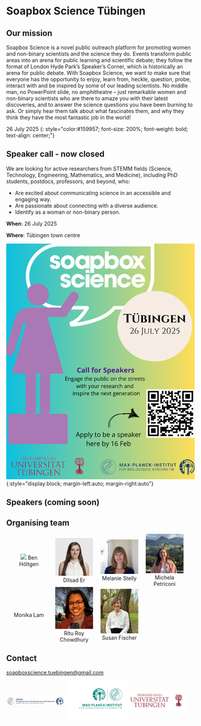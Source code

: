 # Soapbox Science Tübingen

## Our mission

Soapbox Science is a novel public outreach platform for promoting women and
non-binary scientists and the science they do. Events transform public areas
into an arena for public learning and scientific debate; they follow the format
of London Hyde Park’s Speaker’s Corner, which is historically an arena for
public debate. With Soapbox Science, we want to make sure that everyone has the
opportunity to enjoy, learn from, heckle, question, probe, interact with and be
inspired by some of our leading scientists. No middle man, no PowerPoint slide,
no amphitheatre – just remarkable women and non-binary scientists who are there
to amaze you with their latest discoveries, and to answer the science questions
you have been burning to ask. Or simply hear them talk about what
fascinates them, and why they think they have the most fantastic job in the
world!

26 July 2025
{: style="color:#159957; font-size: 200%; font-weight: bold; text-align: center;"}

## Speaker call - now closed

We are looking for active researchers from STEMM fields (Science, Technology,
Engineering, Mathematics, and Medicine), including PhD students, postdocs,
professors, and beyond, who:

- Are excited about communicating science in an accessible and engaging way.
- Are passionate about connecting with a diverse audience.
- Identify as a woman or non-binary person.

**When**: 26 July 2025

**Where**: Tübingen town centre


![Soapbox science logo](./assets/soapbox_science_info.png){:style="display:block; margin-left:auto; margin-right:auto"}

## Speakers (coming soon)

## Organising team

<div style="">
 <div style="display: inline-flex; width: 100%; align-items: center;">
  <div style="object-fit: contain; width: 20%; text-align: center; margin-left: 2%; margin-right: 2%">
   <img src="./assets/ben_höltgen.jpg" />
   Ben Höltgen
  </div>

  <div style="object-fit: contain; width: 20%; text-align: center; margin-left: 2%; margin-right: 2%">
   <img src="./assets/er_dilsad.jpg" />
   Dilsad Er
  </div>

  <div style="object-fit: contain; width: 20%; text-align: center; margin-left: 2%; margin-right: 2%">
   <img src="./assets/melanie_stelly.jpg" />
   Melanie Stelly
  </div>

  <div style="object-fit: contain; width: 20%; text-align: center; margin-left: 2%; margin-right: 2%">
   <img src="./assets/michela_petriconi.JPG" />
   Michela Petriconi
  </div>
 </div>

<div style="display: inline-flex; width: 100%; align-items: center;">
 <div style="object-fit: contain; width: 20%; text-align: center; margin-left: 2%; margin-right: 2%">
  Monika Lam
 </div>

  <div style="object-fit: contain; width: 20%; text-align: center; margin-left: 2%; margin-right: 2%">
  <img src="./assets/ritu_roy_chowdhury.jpg" />
  Ritu Roy Chowdhury
 </div>

  <div style="object-fit: contain; width: 20%; text-align: center; margin-left: 2%; margin-right: 2%">
  <img src="./assets/susan_fischer.jpg" />
  Susan Fischer
 </div>
</div>
</div>



## Contact

[soapboxscience.tuebingen@gmail.com](mailto:soapboxscience.tuebingen@gmail.com)

<div style="display: inline-flex; width=100%; align-items: center;">

 <img src="./assets/logo_imprs.png" width="32%" style="object-fit: contain;" />
 <img src="./assets/logo_mpg-kyb.webp" width="32%" style="object-fit: contain;" />
 <img src="./assets/logo_uni-tue.png" width="32%" style="object-fit: contain;" />

</div>
